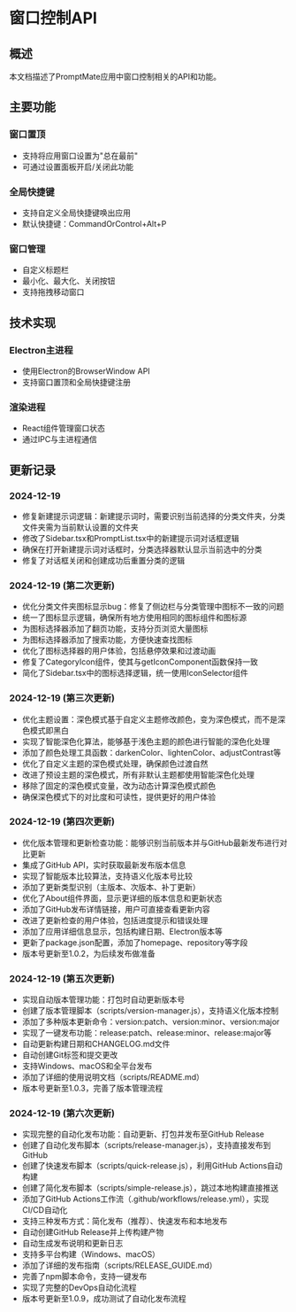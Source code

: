 # 窗口控制API

## 概述

本文档描述了PromptMate应用中窗口控制相关的API和功能。

## 主要功能

### 窗口置顶
- 支持将应用窗口设置为"总在最前"
- 可通过设置面板开启/关闭此功能

### 全局快捷键
- 支持自定义全局快捷键唤出应用
- 默认快捷键：CommandOrControl+Alt+P

### 窗口管理
- 自定义标题栏
- 最小化、最大化、关闭按钮
- 支持拖拽移动窗口

## 技术实现

### Electron主进程
- 使用Electron的BrowserWindow API
- 支持窗口置顶和全局快捷键注册

### 渲染进程
- React组件管理窗口状态
- 通过IPC与主进程通信

## 更新记录

### 2024-12-19
- 修复新建提示词逻辑：新建提示词时，需要识别当前选择的分类文件夹，分类文件夹需为当前默认设置的文件夹
- 修改了Sidebar.tsx和PromptList.tsx中的新建提示词对话框逻辑
- 确保在打开新建提示词对话框时，分类选择器默认显示当前选中的分类
- 修复了对话框关闭和创建成功后重置分类的逻辑

### 2024-12-19 (第二次更新)
- 优化分类文件夹图标显示bug：修复了侧边栏与分类管理中图标不一致的问题
- 统一了图标显示逻辑，确保所有地方使用相同的图标组件和图标源
- 为图标选择器添加了翻页功能，支持分页浏览大量图标
- 为图标选择器添加了搜索功能，方便快速查找图标
- 优化了图标选择器的用户体验，包括悬停效果和过渡动画
- 修复了CategoryIcon组件，使其与getIconComponent函数保持一致
- 简化了Sidebar.tsx中的图标选择逻辑，统一使用IconSelector组件

### 2024-12-19 (第三次更新)
- 优化主题设置：深色模式基于自定义主题修改颜色，变为深色模式，而不是深色模式即黑白
- 实现了智能深色化算法，能够基于浅色主题的颜色进行智能的深色化处理
- 添加了颜色处理工具函数：darkenColor、lightenColor、adjustContrast等
- 优化了自定义主题的深色模式处理，确保颜色过渡自然
- 改进了预设主题的深色模式，所有非默认主题都使用智能深色化处理
- 移除了固定的深色模式变量，改为动态计算深色模式颜色
- 确保深色模式下的对比度和可读性，提供更好的用户体验

### 2024-12-19 (第四次更新)
- 优化版本管理和更新检查功能：能够识别当前版本并与GitHub最新发布进行对比更新
- 集成了GitHub API，实时获取最新发布版本信息
- 实现了智能版本比较算法，支持语义化版本号比较
- 添加了更新类型识别（主版本、次版本、补丁更新）
- 优化了About组件界面，显示更详细的版本信息和更新状态
- 添加了GitHub发布详情链接，用户可直接查看更新内容
- 改进了更新检查的用户体验，包括进度提示和错误处理
- 添加了应用详细信息显示，包括构建日期、Electron版本等
- 更新了package.json配置，添加了homepage、repository等字段
- 版本号更新至1.0.2，为后续发布做准备

### 2024-12-19 (第五次更新)
- 实现自动版本管理功能：打包时自动更新版本号
- 创建了版本管理脚本（scripts/version-manager.js），支持语义化版本控制
- 添加了多种版本更新命令：version:patch、version:minor、version:major
- 实现了一键发布功能：release:patch、release:minor、release:major等
- 自动更新构建日期和CHANGELOG.md文件
- 自动创建Git标签和提交更改
- 支持Windows、macOS和全平台发布
- 添加了详细的使用说明文档（scripts/README.md）
- 版本号更新至1.0.3，完善了版本管理流程

### 2024-12-19 (第六次更新)
- 实现完整的自动化发布功能：自动更新、打包并发布至GitHub Release
- 创建了自动化发布脚本（scripts/release-manager.js），支持直接发布到GitHub
- 创建了快速发布脚本（scripts/quick-release.js），利用GitHub Actions自动构建
- 创建了简化发布脚本（scripts/simple-release.js），跳过本地构建直接推送
- 添加了GitHub Actions工作流（.github/workflows/release.yml），实现CI/CD自动化
- 支持三种发布方式：简化发布（推荐）、快速发布和本地发布
- 自动创建GitHub Release并上传构建产物
- 自动生成发布说明和更新日志
- 支持多平台构建（Windows、macOS）
- 添加了详细的发布指南（scripts/RELEASE_GUIDE.md）
- 完善了npm脚本命令，支持一键发布
- 实现了完整的DevOps自动化流程
- 版本号更新至1.0.9，成功测试了自动化发布流程 